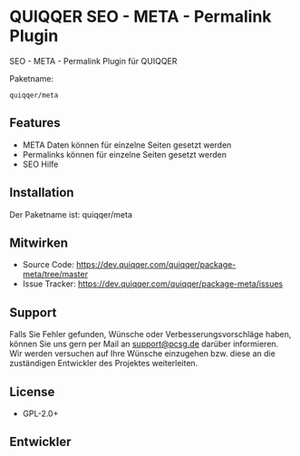 
QUIQQER SEO - META - Permalink Plugin
========

SEO - META - Permalink Plugin für QUIQQER

Paketname:

    quiqqer/meta


Features
--------

- META Daten können für einzelne Seiten gesetzt werden
- Permalinks können für einzelne Seiten gesetzt werden
- SEO Hilfe

Installation
------------

Der Paketname ist: quiqqer/meta


Mitwirken
----------

- Source Code: https://dev.quiqqer.com/quiqqer/package-meta/tree/master
- Issue Tracker: https://dev.quiqqer.com/quiqqer/package-meta/issues


Support
-------

Falls Sie Fehler gefunden, Wünsche oder Verbesserungsvorschläge haben, 
können Sie uns gern per Mail an support@pcsg.de darüber informieren.  
Wir werden versuchen auf Ihre Wünsche einzugehen bzw. diese an die 
zuständigen Entwickler des Projektes weiterleiten.

License
-------

- GPL-2.0+

Entwickler
--------

